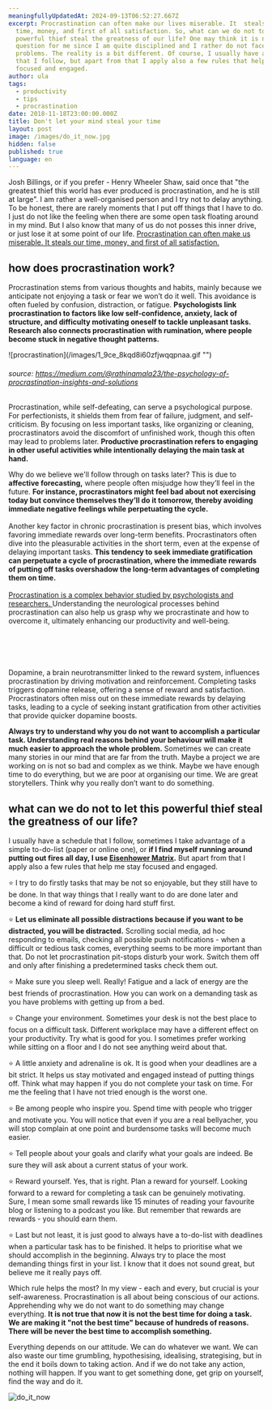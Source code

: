 ```yaml
---
meaningfullyUpdatedAt: 2024-09-13T06:52:27.667Z
excerpt: Procrastination can often make our lives miserable. It  steals our
  time, money, and first of all satisfaction. So, what can we do not to let this
  powerful thief steal the greatness of our life? One may think it is not a
  question for me since I am quite disciplined and I rather do not face such
  problems. The reality is a bit different. Of course, I usually have a schedule
  that I follow, but apart from that I apply also a few rules that help me stay
  focused and engaged.
author: ula
tags:
  - productivity
  - tips
  - procrastination
date: 2018-11-18T23:00:00.000Z
title: Don't let your mind steal your time
layout: post
image: /images/do_it_now.jpg
hidden: false
published: true
language: en
---
```

Josh Billings, or if you prefer - Henry Wheeler Shaw, said once that "the greatest thief this world has ever produced is procrastination, and he is still at large". I am rather a well-organised person and I try not to delay anything. To be honest, there are rarely moments that I put off things that I have to do. I just do not like the feeling when there are some open task floating around in my mind. But I also know that many of us do not posses this inner drive, or just lose it at some point of our life. [ Procrastination can often make us miserable. It steals our time, money, and first of all satisfaction. ](https://www.psychologicalscience.org/observer/why-wait-the-science-behind-procrastination)

## how does procrastination work?

Procrastination stems from various thoughts and habits, mainly because we anticipate not enjoying a task or fear we won’t do it well. This avoidance is often fueled by confusion, distraction, or fatigue. **Psychologists link procrastination to factors like low self-confidence, anxiety, lack of structure, and difficulty motivating oneself to tackle unpleasant tasks. Research also connects procrastination with rumination, where people become stuck in negative thought patterns.**

<div className="image">![procrastination](/images/1_9ce_8kqd8i60zfjwqqpnaa.gif "")</div>

###### source: https://medium.com/@rathinamala23/the-psychology-of-procrastination-insights-and-solutions

Procrastination, while self-defeating, can serve a psychological purpose. For perfectionists, it shields them from fear of failure, judgment, and self-criticism. By focusing on less important tasks, like organizing or cleaning, procrastinators avoid the discomfort of unfinished work, though this often may lead to problems later. **Productive procrastination refers to engaging in other useful activities while intentionally delaying the main task at hand.**

Why do we believe we'll follow through on tasks later? This is due to **affective forecasting,** where people often misjudge how they’ll feel in the future. **For instance, procrastinators might feel bad about not exercising today but convince themselves they’ll do it tomorrow, thereby avoiding immediate negative feelings while perpetuating the cycle.**\
\
Another key factor in chronic procrastination is present bias, which involves favoring immediate rewards over long-term benefits. Procrastinators often dive into the pleasurable activities in the short term, even at the expense of delaying important tasks. **This tendency to seek immediate gratification can perpetuate a cycle of procrastination, where the immediate rewards of putting off tasks overshadow the long-term advantages of completing them on time.**\
\
[Procrastination is a complex behavior studied by psychologists and researchers. ](https://www.arc.unsw.edu.au/blitz/read/The-Science-Behind-Procrastination)Understanding the neurological processes behind procrastination can also help us grasp why we procrastinate and how to overcome it, ultimately enhancing our productivity and well-being.\
\
\
\
\
\
Dopamine, a brain neurotransmitter linked to the reward system, influences procrastination by driving motivation and reinforcement. Completing tasks triggers dopamine release, offering a sense of reward and satisfaction. Procrastinators often miss out on these immediate rewards by delaying tasks, leading to a cycle of seeking instant gratification from other activities that provide quicker dopamine boosts.

**Always try to understand why you do not want to accomplish a particular task. Understanding real reasons behind your behaviour will make it much easier to approach the whole problem.** Sometimes we can create many stories in our mind that are far from the truth. Maybe a project we are working on is not so bad and complex as we think. Maybe we have enough time to do everything, but we are poor at organising our time. We are great storytellers. Think why you really don’t want to do something. 

## what can we do not to let this powerful thief steal the greatness of our life?

I usually have a schedule that I follow, sometimes I take advantage of a simple to-do-list (paper or online one), or **if I find myself running around putting out fires all day, I use [Eisenhower Matrix](https://todoist.com/productivity-methods/eisenhower-matrix).** But apart from that I apply also a few rules that help me stay focused and engaged.

⭐️  I try to do firstly tasks that may be not so enjoyable, but they still have to be done. In that way things that I really want to do are done later and become a kind of reward for doing hard stuff first.

⭐️ **Let us eliminate all possible distractions because if you want to be distracted, you will be distracted.** Scrolling social media, ad hoc responding to emails, checking all possible push notifications - when a difficult or tedious task comes, everything seems to be more important than that. Do not let procrastination pit-stops disturb your work. Switch them off and only after finishing a predetermined tasks check them out. 

⭐️ Make sure you sleep well. Really! Fatigue and a lack of energy are the best friends of procrastination. How you can work on a demanding task as you have problems with getting up from a bed.

⭐️ Change your environment. Sometimes your desk is not the best place to focus on a difficult task. Different workplace may have a different effect on your productivity. Try what is good for you. I sometimes prefer working while sitting on a floor and I do not see anything weird about that. 

⭐️ A little anxiety and adrenaline is ok. It is good when your deadlines are a bit strict. It helps us stay motivated and engaged instead of putting things off. Think what may happen if you do not complete your task on time. For me the feeling that I have not tried enough is the worst one.

⭐️ Be among people who inspire you. Spend time with people who trigger and motivate you. You will notice that even if you are a real bellyacher, you will stop complain at one point and burdensome tasks will become much easier.

⭐️ Tell people about your goals and clarify what your goals are indeed. Be sure they will ask about a current status of your work.

⭐️ Reward yourself. Yes, that is right. Plan a reward for yourself. Looking forward to a reward for completing a task can be genuinely motivating. Sure, I mean some small rewards like 15 minutes of reading your favourite blog or listening to a podcast you like. But remember that rewards are rewards - you should earn them.

⭐️ Last but not least, it is just good to always have a to-do-list with deadlines when a particular task has to be finished. It helps to prioritise what we should accomplish in the beginning. Always try to place the most demanding things first in your list. I know that it does not sound great, but believe me it really pays off.

Which rule helps the most? In my view - each and every, but crucial is your self-awareness. Procrastination is all about being conscious of our actions. Apprehending why we do not want to do something may change everything. **It is not true that now it is not the best time for doing a task. We are making it "not the best time" because of hundreds of reasons. There will be never the best time to accomplish something.** 

Everything depends on our attitude. We can do whatever we want. We can also waste our time grumbling, hypothesising, idealising, strategising, but in the end it boils down to taking action. And if we do not take any action, nothing will happen. If you want to get something done, get grip on yourself, find the way and do it.

![do_it_now](../../static/images/do_it_now.jpg)